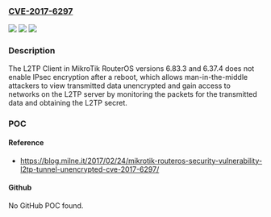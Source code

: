 ### [CVE-2017-6297](https://cve.mitre.org/cgi-bin/cvename.cgi?name=CVE-2017-6297)
![](https://img.shields.io/static/v1?label=Product&message=n%2Fa&color=blue)
![](https://img.shields.io/static/v1?label=Version&message=n%2Fa&color=blue)
![](https://img.shields.io/static/v1?label=Vulnerability&message=n%2Fa&color=brighgreen)

### Description

The L2TP Client in MikroTik RouterOS versions 6.83.3 and 6.37.4 does not enable IPsec encryption after a reboot, which allows man-in-the-middle attackers to view transmitted data unencrypted and gain access to networks on the L2TP server by monitoring the packets for the transmitted data and obtaining the L2TP secret.

### POC

#### Reference
- https://blog.milne.it/2017/02/24/mikrotik-routeros-security-vulnerability-l2tp-tunnel-unencrypted-cve-2017-6297/

#### Github
No GitHub POC found.

